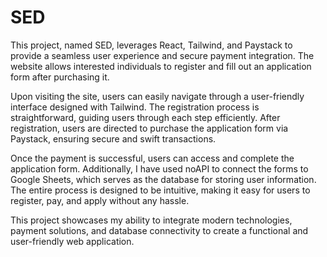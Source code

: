 
# SED



This project, named SED, leverages React, Tailwind, and Paystack to provide a seamless user experience and secure payment integration. The website allows interested individuals to register and fill out an application form after purchasing it.

Upon visiting the site, users can easily navigate through a user-friendly interface designed with Tailwind. The registration process is straightforward, guiding users through each step efficiently. After registration, users are directed to purchase the application form via Paystack, ensuring secure and swift transactions.

Once the payment is successful, users can access and complete the application form. Additionally, I have used noAPI to connect the forms to Google Sheets, which serves as the database for storing user information. The entire process is designed to be intuitive, making it easy for users to register, pay, and apply without any hassle.

This project showcases my ability to integrate modern technologies, payment solutions, and database connectivity to create a functional and user-friendly web application.
